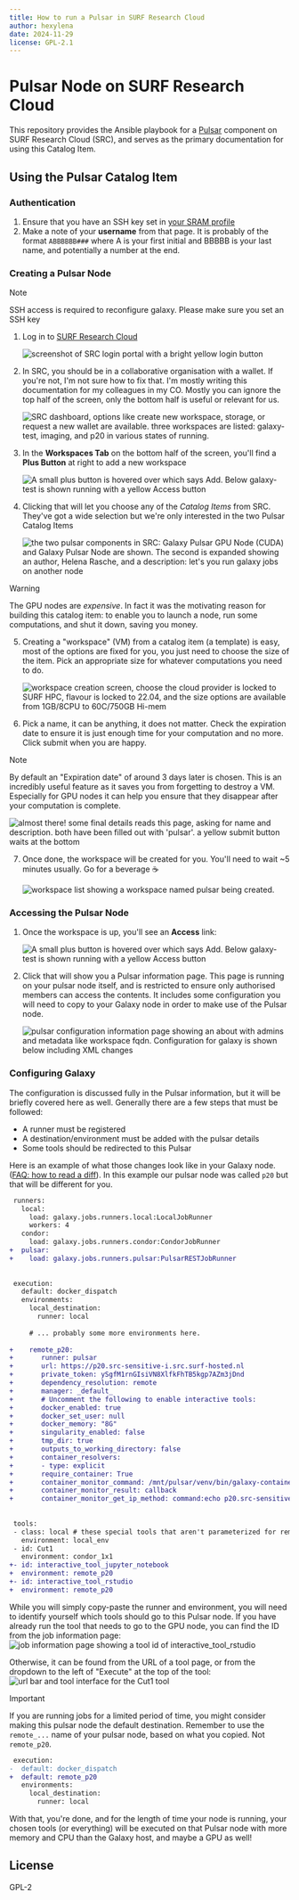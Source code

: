 ```yaml
---
title: How to run a Pulsar in SURF Research Cloud
author: hexylena
date: 2024-11-29
license: GPL-2.1
---
```


# Pulsar Node on SURF Research Cloud

This repository provides the Ansible playbook for a [Pulsar](https://pulsar.readthedocs.io/) component on SURF Research Cloud (SRC), and serves as the primary documentation for using this Catalog Item.


## Using the Pulsar Catalog Item

### Authentication

<!-- ![A profile for Helena Rasche is shown with a public ssh key fingerprint and a button for changing the ssh keys in the profile.](images/surf9.png) -->

1. Ensure that you have an SSH key set in [your SRAM profile](https://sram.surf.nl/profile)
2. Make a note of your **username** from that page. It is probably of the format `ABBBBBB###` where A is your first initial and BBBBB is your last name, and potentially a number at the end.

### Creating a Pulsar Node

> [!NOTE]
> SSH access is required to reconfigure galaxy. Please make sure you set an SSH key

1. Log in to [SURF Research Cloud](https://portal.live.surfresearchcloud.nl/)

   ![screenshot of SRC login portal with a bright yellow login button](images/surf1.png)

2. In SRC, you should be in a collaborative organisation with a wallet. If you're not, I'm not sure how to fix that. I'm mostly writing this documentation for my colleagues in my CO. Mostly you can ignore the top half of the screen, only the bottom half is useful or relevant for us.

   ![SRC dashboard, options like create new workspace, storage, or request a new wallet are available. three workspaces are listed: galaxy-test, imaging, and p20 in various states of running.](images/surf2.png)

3. In the **Workspaces Tab** on the bottom half of the screen, you'll find a **Plus Button** at right to add a new workspace

   ![A small plus button is hovered over which says Add. Below galaxy-test is shown running with a yellow Access button](images/surf3.png)

4. Clicking that will let you choose any of the *Catalog Items* from SRC. They've got a wide selection but we're only interested in the two Pulsar Catalog Items

   ![the two pulsar components in SRC: Galaxy Pulsar GPU Node (CUDA) and Galaxy Pulsar Node are shown. The second is expanded showing an author, Helena Rasche, and a description: let's you run galaxy jobs on another node](images/surf4.png)

> [!WARNING]
> The GPU nodes are *expensive*. In fact it
> was the motivating reason for building this catalog item: to enable you to
> launch a node, run some computations, and shut it down, saving you money.

5. Creating a "workspace" (VM) from a catalog item (a template) is easy, most of the options are fixed for you, you just need to choose the size of the item. Pick an appropriate size for whatever computations you need to do.

   ![workspace creation screen, choose the cloud provider is locked to SURF HPC, flavour is locked to 22.04, and the size options are available from 1GB/8CPU to 60C/750GB Hi-mem](images/surf5.png)

6. Pick a name, it can be anything, it does not matter. Check the expiration date to ensure it is just enough time for your computation and no more. Click submit when you are happy.

> [!NOTE]
> By default an "Expiration date" of around 3 days later is chosen. This is an incredibly useful feature as it saves you from forgetting to destroy a VM. Especially for GPU nodes it can help you ensure that they disappear after your computation is complete.

   ![almost there! some final details reads this page, asking for name and description. both have been filled out with 'pulsar'. a yellow submit button waits at the bottom](images/surf6.png)

7. Once done, the workspace will be created for you. You'll need to wait ~5 minutes usually. Go for a beverage ☕️

   ![workspace list showing a workspace named pulsar being created.](images/surf7.png)

### Accessing the Pulsar Node

1. Once the workspace is up, you'll see an **Access** link:

   ![A small plus button is hovered over which says Add. Below galaxy-test is shown running with a yellow Access button](images/surf3.png)

2. Click that will show you a Pulsar information page. This page is running on your pulsar node itself, and is restricted to ensure only authorised members can access the contents. It includes some configuration you will need to copy to your Galaxy node in order to make use of the Pulsar node.

   ![pulsar configuration information page showing an about with admins and metadata like workspace fqdn. Configuration for galaxy is shown below including XML changes](images/surf8.png)


### Configuring Galaxy

The configuration is discussed fully in the Pulsar information, but it will be briefly covered here as well. Generally there are a few steps that must be followed:

- A runner must be registered 
- A destination/environment must be added with the pulsar details
- Some tools should be redirected to this Pulsar

Here is an example of what those changes look like in your Galaxy node. ([FAQ: how to read a diff](https://training.galaxyproject.org/training-material/topics/admin/faqs/diffs.html)). In this example our pulsar node was called `p20` but that will be different for you.


```diff
 runners:
   local:
     load: galaxy.jobs.runners.local:LocalJobRunner
     workers: 4
   condor:
     load: galaxy.jobs.runners.condor:CondorJobRunner
+  pulsar:
+    load: galaxy.jobs.runners.pulsar:PulsarRESTJobRunner
 
 
 execution:
   default: docker_dispatch
   environments:
     local_destination:
       runner: local
 
     # ... probably some more environments here.
 
+    remote_p20:
+       runner: pulsar
+       url: https://p20.src-sensitive-i.src.surf-hosted.nl
+       private_token: ySgfM1rnGIsiVN8XlfkFhTB5kgp7AZm3jDnd
+       dependency_resolution: remote
+       manager: _default_
+       # Uncomment the following to enable interactive tools:
+       docker_enabled: true
+       docker_set_user: null
+       docker_memory: "8G"
+       singularity_enabled: false
+       tmp_dir: true
+       outputs_to_working_directory: false
+       container_resolvers:
+       - type: explicit
+       require_container: True
+       container_monitor_command: /mnt/pulsar/venv/bin/galaxy-container-monitor
+       container_monitor_result: callback
+       container_monitor_get_ip_method: command:echo p20.src-sensitive-i.src.surf-hosted.nl
 
 
 tools:
 - class: local # these special tools that aren't parameterized for remote execution - expression tools, upload, etc
   environment: local_env
 - id: Cut1
   environment: condor_1x1
+- id: interactive_tool_jupyter_notebook
+  environment: remote_p20
+- id: interactive_tool_rstudio
+  environment: remote_p20
```

While you will simply copy-paste the runner and environment, you will need to identify yourself which tools should go to this Pulsar node.
If you have already run the tool that needs to go to the GPU node, you can find the ID from the job information page:
![job information page showing a tool id of interactive_tool_rstudio](./images/id1.png)

Otherwise, it can be found from the URL of a tool page, or from the dropdown to the left of "Execute" at the top of the tool:
![url bar and tool interface for the Cut1 tool](./images/id2.png)

> [!IMPORTANT]
> If you are running jobs for a limited period of time, you might consider making this pulsar node the default destination. Remember to use the `remote_...` name of your pulsar node, based on what you copied. Not `remote_p20`.
> 
> ```diff
>  execution:
> -  default: docker_dispatch
> +  default: remote_p20
>    environments:
>      local_destination:
>        runner: local
> ```

With that, you're done, and for the length of time your node is running, your chosen tools (or everything) will be executed on that Pulsar node with more memory and CPU than the Galaxy host, and maybe a GPU as well!

## License

GPL-2

